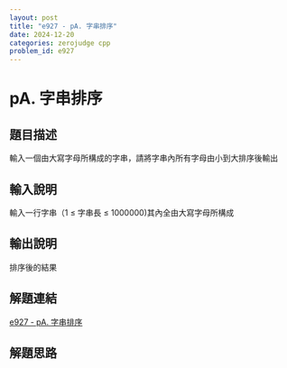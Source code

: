 ```yaml
---
layout: post
title: "e927 - pA. 字串排序"
date: 2024-12-20
categories: zerojudge cpp
problem_id: e927
---
```


# pA. 字串排序

## 題目描述

輸入一個由大寫字母所構成的字串，請將字串內所有字母由小到大排序後輸出

## 輸入說明

輸入一行字串（1 ≤ 字串長 ≤ 1000000)其內全由大寫字母所構成

## 輸出說明

排序後的結果

## 解題連結

[e927 - pA. 字串排序](https://zerojudge.tw/ShowProblem?problemid=e927)

## 解題思路

